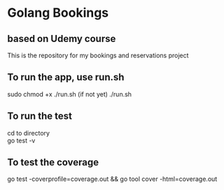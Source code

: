 # Golang Bookings 
## based on Udemy course

This is the repository for my bookings and reservations project

## To run the app, use run.sh
sudo chmod +x ./run.sh (if not yet)
./run.sh

## To run the test
cd to directory  
go test -v  

## To test the coverage  
go test -coverprofile=coverage.out && go tool cover -html=coverage.out